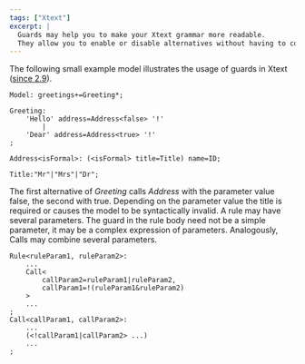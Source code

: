```yaml
---
tags: ["Xtext"]
excerpt: |
  Guards may help you to make your Xtext grammar more readable.
  They allow you to enable or disable alternatives without having to copy rules.
---
```

The following small example model illustrates the usage of guards in Xtext ([since 2.9](http://zarnekow.blogspot.de/2015/10/the-xtext-grammar-learned-new-tricks.html)).

```
Model: greetings+=Greeting*;

Greeting:
	'Hello' address=Address<false> '!'
		|
	'Dear' address=Address<true> '!'
;

Address<isFormal>: (<isFormal> title=Title) name=ID;

Title:"Mr"|"Mrs"|"Dr";
```

The first alternative of _Greeting_ calls _Address_ with the parameter value false, the second with true.
Depending on the parameter value the title is required or causes the model to be syntactically invalid.
A rule may have several parameters.
The guard in the rule body need not be a simple parameter, it may be a complex expression of parameters.
Analogously, Calls may combine several parameters.

```
Rule<ruleParam1, ruleParam2>:
	...
	Call<
		callParam2=ruleParam1|ruleParam2, 
		callParam1=!(ruleParam1&ruleParam2)
	>
	...
;
Call<callParam1, callParam2>:
	... 
	(<!callParam1|callParam2> ...)
	...
;
```